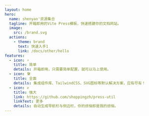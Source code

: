```yaml
---
layout: home
hero:
  name: shenyan'资源集合
  tagline: 开箱即用的Vite Press模板，快速搭建你的文档网站。
  image:
    src: /brand.svg
  actions:
    - theme: brand
      text: 快速入手1
      link: /docs/other/hello
features:
  - icon: ⚡
    title: 简单
    details: 开箱即用，只需要简单配置，就可以马上使用。
  - icon: 🛠️
    title: 全面
    details: 集成组件库、TailwindCSS、SVG图标等默认解决方案，应有尽有！
  - icon: ✊
    title: 强大
    link: https://github.com/shoppingzh/press-util
    linkText: 更多
    details: 自动生成导航栏与侧边栏，你的烦恼即是我的烦恼。
---
```


<!-- ---
layout: home
title: vitepress-template
---

<Home />

<script setup lang="ts">
/**
 * 这里路径 @theme 可以直接指向 .vitepress/theme 目录
 */
import Home from '@theme/components/vp-home.vue'
</script> -->
